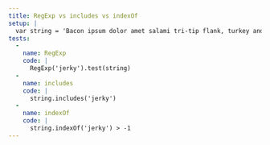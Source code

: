 ```yaml
---
title: RegExp vs includes vs indexOf
setup: |
  var string = 'Bacon ipsum dolor amet salami tri-tip flank, turkey andouille ham spare ribs leberkas pork sirloin. Porchetta picanha sirloin sausage, bacon shank tri-tip. Sirloin cow jerky boudin chicken salami cupim porchetta ball tip flank venison ground round landjaeger shank. Andouille chicken porchetta shankle.';
tests:
  -
    name: RegExp
    code: |
      RegExp('jerky').test(string)
  -
    name: includes
    code: |
      string.includes('jerky')
  -
    name: indexOf
    code: |
      string.indexOf('jerky') > -1
---
```


